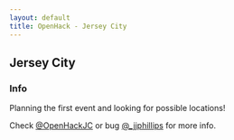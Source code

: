 ```yaml
---
layout: default
title: OpenHack - Jersey City
---
```


## Jersey City

### Info

Planning the first event and looking for possible locations!

Check [@OpenHackJC](http://twitter.com/openhackjc) or bug [@_jjphillips](http://twitter.com/_jjphillips) for more info.
